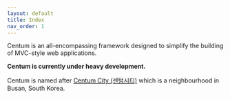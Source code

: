 ```yaml
---
layout: default
title: Index
nav_order: 1
---
```




Centum is an all-encompassing framework designed to simplify the building of MVC-style web applications.

**Centum is currently under heavy development.**

Centum is named after [Centum City (센텀시티)](https://en.wikipedia.org/wiki/Centum_City) which is a neighbourhood in Busan, South Korea.
